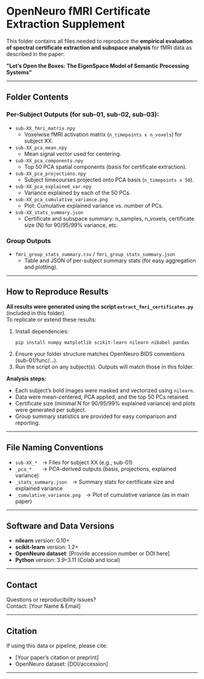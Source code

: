 
# OpenNeuro fMRI Certificate Extraction Supplement

This folder contains all files needed to reproduce the **empirical evaluation of spectral certificate extraction and subspace analysis** for fMRI data as described in the paper:

**"Let’s Open the Boxes: The EigenSpace Model of Semantic Processing Systems"**

---

## Folder Contents

### **Per-Subject Outputs (for sub-01, sub-02, sub-03):**
- `sub-XX_fmri_matrix.npy`  
  - Voxelwise fMRI activation matrix (`n_timepoints x n_voxels`) for subject XX.
- `sub-XX_pca_mean.npy`  
  - Mean signal vector used for centering.
- `sub-XX_pca_components.npy`  
  - Top 50 PCA spatial components (basis for certificate extraction).
- `sub-XX_pca_projections.npy`  
  - Subject timecourses projected onto PCA basis (`n_timepoints x 50`).
- `sub-XX_pca_explained_var.npy`  
  - Variance explained by each of the 50 PCs.
- `sub-XX_pca_cumulative_variance.png`  
  - Plot: Cumulative explained variance vs. number of PCs.
- `sub-XX_stats_summary.json`  
  - Certificate and subspace summary: n_samples, n_voxels, certificate size (N) for 90/95/99% variance, etc.

### **Group Outputs**
- `fmri_group_stats_summary.csv` / `fmri_group_stats_summary.json`  
  - Table and JSON of per-subject summary stats (for easy aggregation and plotting).

---

## How to Reproduce Results

**All results were generated using the script `extract_fmri_certificates.py`** (included in this folder).  
To replicate or extend these results:

1. Install dependencies:
    ```
    pip install numpy matplotlib scikit-learn nilearn nibabel pandas
    ```
2. Ensure your folder structure matches OpenNeuro BIDS conventions (sub-01/func/...).
3. Run the script on any subject(s). Outputs will match those in this folder.

**Analysis steps:**
- Each subject’s bold images were masked and vectorized using `nilearn`.
- Data were mean-centered, PCA applied, and the top 50 PCs retained.
- Certificate size (minimal N for 90/95/99% explained variance) and plots were generated per subject.
- Group summary statistics are provided for easy comparison and reporting.

---

## File Naming Conventions

- `sub-XX_*` → Files for subject XX (e.g., sub-01)
- `_pca_*`  → PCA-derived outputs (basis, projections, explained variance)
- `_stats_summary.json` → Summary stats for certificate size and explained variance
- `_cumulative_variance.png` → Plot of cumulative variance (as in main paper)

---

## Software and Data Versions

- **nilearn** version: 0.10+  
- **scikit-learn** version: 1.2+  
- **OpenNeuro dataset**: [Provide accession number or DOI here]
- **Python** version: 3.9–3.11 (Colab and local)

---

## Contact

Questions or reproducibility issues?  
Contact: [Your Name & Email]

---

## Citation

If using this data or pipeline, please cite:
- [Your paper’s citation or preprint]
- OpenNeuro dataset: [DOI/accession]

---
